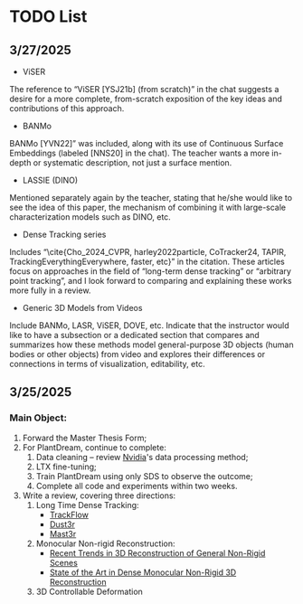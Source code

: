 # TODO List

## 3/27/2025

- ViSER

The reference to “ViSER [YSJ21b] (from scratch)” in the chat suggests a desire for a more complete, from-scratch exposition of the key ideas and contributions of this approach.

- BANMo

BANMo [YVN22]” was included, along with its use of Continuous Surface Embeddings (labeled [NNS20] in the chat). The teacher wants a more in-depth or systematic description, not just a surface mention.

- LASSIE (DINO)

Mentioned separately again by the teacher, stating that he/she would like to see the idea of this paper, the mechanism of combining it with large-scale characterization models such as DINO, etc.

- Dense Tracking series

Includes “\cite{Cho_2024_CVPR, harley2022particle, CoTracker24, TAPIR, TrackingEverythingEverywhere, faster, etc}” in the citation. These articles focus on approaches in the field of “long-term dense tracking” or “arbitrary point tracking”, and I look forward to comparing and explaining these works more fully in a review.

- Generic 3D Models from Videos

Include BANMo, LASR, ViSER, DOVE, etc. Indicate that the instructor would like to have a subsection or a dedicated section that compares and summarizes how these methods model general-purpose 3D objects (human bodies or other objects) from video and explores their differences or connections in terms of visualization, editability, etc.

## 3/25/2025

### Main Object:

1. Forward the Master Thesis Form;
2. For PlantDream, continue to complete:
    1. Data cleaning – review [Nvidia](https://arxiv.org/html/2501.03575v1)'s data processing method;
    2. LTX fine-tuning;
    3. Train PlantDream using only SDS to observe the outcome;
    4. Complete all code and experiments within two weeks.
3. Write a review, covering three directions:
    1. Long Time Dense Tracking: 
        - [TrackFlow](https://openaccess.thecvf.com/content/CVPR2024/papers/Cho_FlowTrack_Revisiting_Optical_Flow_for_Long-Range_Dense_Tracking_CVPR_2024_paper.pdf)
        - [Dust3r](https://arxiv.org/pdf/2312.14132)
        - [Mast3r](https://arxiv.org/pdf/2406.09756)
    2. Monocular Non-rigid Reconstruction:
        - [Recent Trends in 3D Reconstruction of General Non-Rigid Scenes](https://arxiv.org/pdf/2403.15064)
        - [State of the Art in Dense Monocular Non-Rigid 3D Reconstruction](https://arxiv.org/pdf/2210.15664)
    3. 3D Controllable Deformation